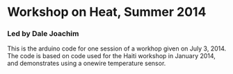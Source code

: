 Workshop on Heat, Summer 2014
=============================

### Led by Dale Joachim

This is the arduino code for one session of a workhop given on July 3, 2014.
The code is based on code used for the Haiti workshop in January 2014, and
demonstrates using a onewire temperature sensor.
